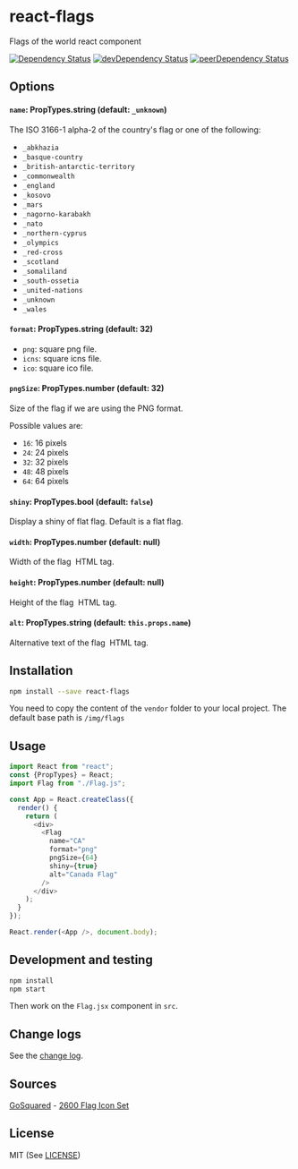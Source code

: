 # react-flags

Flags of the world react component

[![Dependency Status][deps-badge]][deps]
[![devDependency Status][dev-deps-badge]][dev-deps]
[![peerDependency Status][peer-deps-badge]][peer-deps]

## Options

#### `name`: PropTypes.string (default: `_unknown`)

The ISO 3166-1 alpha-2 of the country's flag or one of the following:
  - `_abkhazia`
  - `_basque-country`
  - `_british-antarctic-territory`
  - `_commonwealth`
  - `_england`
  - `_kosovo`
  - `_mars`
  - `_nagorno-karabakh`
  - `_nato`
  - `_northern-cyprus`
  - `_olympics`
  - `_red-cross`
  - `_scotland`
  - `_somaliland`
  - `_south-ossetia`
  - `_united-nations`
  - `_unknown`
  - `_wales`

#### `format`: PropTypes.string (default: 32)

  - `png`: square png file.
  - `icns`: square icns file.
  - `ico`: square ico file.

#### `pngSize`: PropTypes.number (default: 32)

Size of the flag if we are using the PNG format.

Possible values are:
  - `16`: 16 pixels
  - `24`: 24 pixels
  - `32`: 32 pixels
  - `48`: 48 pixels
  - `64`: 64 pixels

#### `shiny`: PropTypes.bool (default: `false`)

Display a shiny of flat flag. Default is a flat flag.

#### `width`: PropTypes.number (default: null)

Width of the flag <img> HTML tag.

#### `height`: PropTypes.number (default: null)

Height of the flag <img> HTML tag.

#### `alt`: PropTypes.string (default: `this.props.name`)

Alternative text of the flag <img> HTML tag.

## Installation

```bash
npm install --save react-flags
```
You need to copy the content of the `vendor` folder to your local project. The default base path is `/img/flags`

## Usage
```js
import React from "react";
const {PropTypes} = React;
import Flag from "./Flag.js";

const App = React.createClass({
  render() {
    return (
      <div>
        <Flag
          name="CA"
          format="png"
          pngSize={64}
          shiny={true}
          alt="Canada Flag"
        />
      </div>
    );
  }
});

React.render(<App />, document.body);

```


## Development and testing

```bash
npm install
npm start
```

Then work on the `Flag.jsx` component in `src`.

## Change logs
See the [change log](https://github.com/wiredmax/react-flags/blob/master/CHANGELOG.md).

## Sources
[GoSquared](https://www.gosquared.com) - [2600 Flag Icon Set](https://www.gosquared.com/resources/flag-icons/)

## License
MIT (See [LICENSE](https://github.com/wiredmax/react-flags/blob/master/LICENSE))

[deps-badge]: https://david-dm.org/wiredmax/react-flags.svg
[deps]: https://david-dm.org/wiredmax/react-flags

[dev-deps-badge]: https://david-dm.org/wiredmax/react-flags/dev-status.svg
[dev-deps]: https://david-dm.org/wiredmax/react-flags#info=devDependencies

[peer-deps-badge]: https://david-dm.org/wiredmax/react-flags/peer-status.svg
[peer-deps]: https://david-dm.org/wiredmax/react-flags#info=peerDependencies
